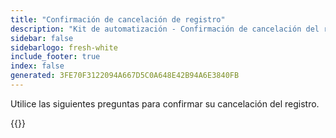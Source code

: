 ```yaml
---
title: "Confirmación de cancelación de registro"
description: "Kit de automatización - Confirmación de cancelación del registro en horario de oficina"
sidebar: false
sidebarlogo: fresh-white
include_footer: true
index: false
generated: 3FE70F3122094A667D5C0A648E42B94A6E3840FB
---
```


Utilice las siguientes preguntas para confirmar su cancelación del registro.

{{<questions name="/content/es/office-hours/unregister-confirm.json" completed="Gracias por completar la confirmación de cancelación de registro" showNavigationButtons="false" locale="es">}}
